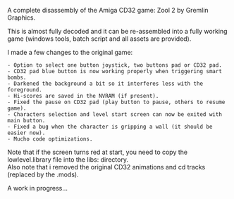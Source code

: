 A complete disassembly of the Amiga CD32 game: Zool 2 by Gremlin Graphics.

This is almost fully decoded and it can be re-assembled into a fully working game
(windows tools, batch script and all assets are provided).

I made a few changes to the original game:

    - Option to select one button joystick, two buttons pad or CD32 pad.
    - CD32 pad blue button is now working properly when triggering smart bombs.
    - Darkened the background a bit so it interferes less with the foreground.
    - Hi-scores are saved in the NVRAM (if present).
    - Fixed the pause on CD32 pad (play button to pause, others to resume game).
    - Characters selection and level start screen can now be exited with main button.
    - Fixed a bug when the character is gripping a wall (it should be easier now).
    - Mucho code optimizations.

Note that if the screen turns red at start, you need to copy the lowlevel.library file into the libs: directory.<br>
Also note that i removed the original CD32 animations and cd tracks (replaced by the .mods).

A work in progress...
